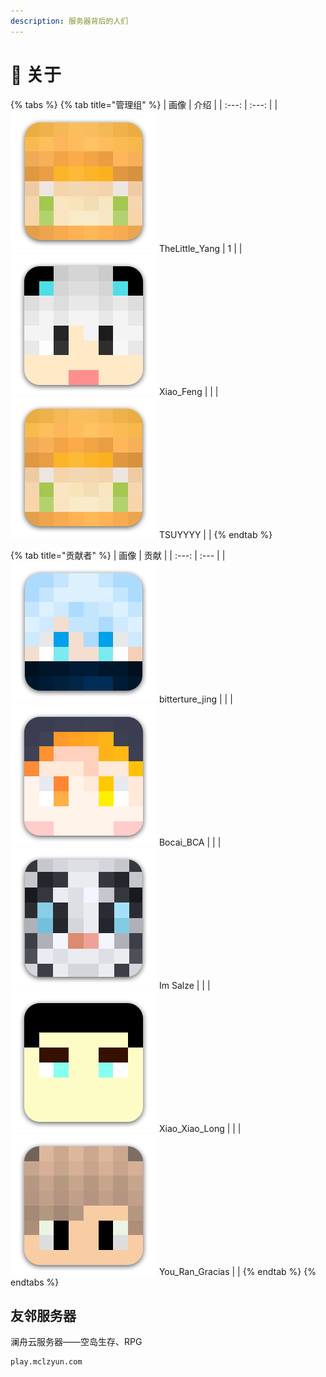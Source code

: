 ```yaml
---
description: 服务器背后的人们
---
```


# 🧻 关于

{% tabs %}
{% tab title="管理组" %}
| 画像 | 介绍 |
| :---: | :---: |
| ![](../.gitbook/assets/thelittle_yang.png) TheLittle\_Yang | 1 |
| ![](../.gitbook/assets/Xiao_Wind.png) Xiao\_Feng |  |
| ![](../.gitbook/assets/TSUYYYY.png) TSUYYYY |  |
{% endtab %}

{% tab title="贡献者" %}
| 画像 | 贡献 |
| :---: | :--- |
| ![](../.gitbook/assets/bittertrue_jing.png) bitterture\_jing |  |
| ![](../.gitbook/assets/Bocai_BCA.png) Bocai\_BCA |  |
| ![](../.gitbook/assets/imsalze.png) Im Salze |  |
| ![](../.gitbook/assets/Xiao_Xiao_Long.png) Xiao\_Xiao\_Long |  |
| ![](../.gitbook/assets/You_Ran_Gracias.png) You\_Ran\_Gracias |  |
{% endtab %}
{% endtabs %}

## 友邻服务器

澜舟云服务器——空岛生存、RPG

```text
play.mclzyun.com
```

